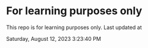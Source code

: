# For learning purposes only
This repo is for learning purposes only.
Last updated at

Saturday, August 12, 2023 3:23:40 PM

